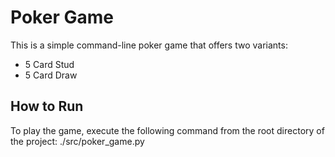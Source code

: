 # Poker Game

This is a simple command-line poker game that offers two variants:

- 5 Card Stud
- 5 Card Draw

## How to Run

To play the game, execute the following command from the root directory of the project:
./src/poker_game.py
